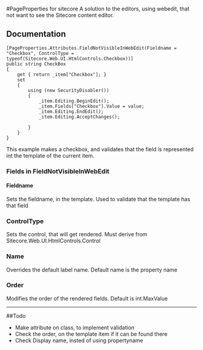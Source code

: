 #PageProperties for sitecore
A solution to the editors, using webedit, that not want to see the Sitecore content editor.

## Documentation
	[PageProperties.Attributes.FieldNotVisibleInWebEdit(Fieldname = "Checkbox", ControlType = typeof(Sitecore.Web.UI.HtmlControls.Checkbox))]
	public string CheckBox
	{
		get { return _item["Checkbox"]; }
		set
		{
			using (new SecurityDisabler())
			{
				_item.Editing.BeginEdit();
				_item.Fields["Checkbox"].Value = value;
				_item.Editing.EndEdit();
				_item.Editing.AcceptChanges();

			}
		}
	}
This example makes a checkbox, and validates that the field is represented int the template of the current item.

### Fields in FieldNotVisibleInWebEdit
#### Fieldname
Sets the fieldname, in the template.
Used to validate that the template has that field

### ControlType
Sets the control, that will get rendered.
Must derive from Sitecore.Web.UI.HtmlControls.Control

### Name
Overrides the default label name.
Default name is the property name

### Order
Modifies the order of the rendered fields.
Default is int.MaxValue

___
##Todo
* Make attribute on class, to implement validation
* Check the order, on the template item if it can be found there
* Check Display name, insted of using propertyname
